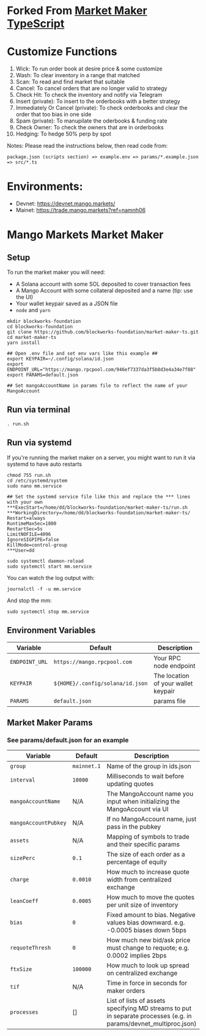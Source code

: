 # Forked From [Market Maker TypeScript](https://github.com/blockworks-foundation/market-maker-ts)
# Customize Functions
1. Wick: To run order book at desire price & some customize
2. Wash: To clear inventory in a range that matched
3. Scan: To read and find market that suitable
4. Cancel: To cancel orders that are no longer valid to strategy
5. Check Hit: To check the inventory and notify via Telegram
6. Insert (private): To insert to the orderbooks with a better strategy
7. Immediately Or Cancel (private): To check orderbooks and clear the order that too bias in one side
8. Spam (private): To manupilate the oderbooks & funding rate
9. Check Owner: To check the owners that are in orderbooks
10. Hedging: To hedge 50% perp by spot

Notes: Please read the instructions below, then read code from:
```
package.json (scripts section) => example.env => params/*.example.json => src/*.ts
```

# Environments:
- Devnet: https://devnet.mango.markets/
- Mainet: https://trade.mango.markets?ref=namnh06


# Mango Markets Market Maker

## Setup
To run the market maker you will need:
* A Solana account with some SOL deposited to cover transaction fees
* A Mango Account with some collateral deposited and a name (tip: use the UI)
* Your wallet keypair saved as a JSON file
* `node` and `yarn`

```shell
mkdir blockworks-foundation
cd blockworks-foundation
git clone https://github.com/blockworks-foundation/market-maker-ts.git
cd market-maker-ts
yarn install

## Open .env file and set env vars like this example ##
export KEYPAIR=~/.config/solana/id.json
export ENDPOINT_URL="https://mango.rpcpool.com/946ef7337da3f5b8d3e4a34e7f88"
export PARAMS=default.json

## Set mangoAccountName in params file to reflect the name of your MangoAccount
```

## Run via terminal
```shell
. run.sh
```

## Run via systemd
If you're running the market maker on a server, you might want to run it via systemd to have auto restarts
```shell
chmod 755 run.sh
cd /etc/systemd/system
sudo nano mm.service

## Set the systemd service file like this and replace the *** lines with your own
***ExecStart=/home/dd/blockworks-foundation/market-maker-ts/run.sh
***WorkingDirectory=/home/dd/blockworks-foundation/market-maker-ts/
Restart=always
RuntimeMaxSec=1800
RestartSec=5s
LimitNOFILE=4096
IgnoreSIGPIPE=false
KillMode=control-group
***User=dd

sudo systemctl daemon-reload
sudo systemctl start mm.service
```

You can watch the log output with:
```shell
journalctl -f -u mm.service
```

And stop the mm:
```shell
sudo systemctl stop mm.service
```


## Environment Variables
| Variable       | Default                          | Description                         |
| -------------- | -------------------------------- | ----------------------------------- |
| `ENDPOINT_URL` | `https://mango.rpcpool.com`      | Your RPC node endpoint              |
| `KEYPAIR`      | `${HOME}/.config/solana/id.json` | The location of your wallet keypair |
| `PARAMS`       | `default.json`                   | params file                         |


## Market Maker Params
### See params/default.json for an example
| Variable             | Default     | Description                                                                                                        |
| -------------------- | ----------- | ------------------------------------------------------------------------------------------------------------------ |
| `group`              | `mainnet.1` | Name of the group in ids.json                                                                                      |
| `interval`           | `10000`     | Milliseconds to wait before updating quotes                                                                        |
| `mangoAccountName`   | N/A         | The MangoAccount name you input when initializing the MangoAccount via UI                                          |
| `mangoAccountPubkey` | N/A         | If no MangoAccount name, just pass in the pubkey                                                                   |
| `assets`             | N/A         | Mapping of symbols to trade and their specific params                                                              |
| `sizePerc`           | `0.1`       | The size of each order as a percentage of equity                                                                   |
| `charge`             | `0.0010`    | How much to increase quote width from centralized exchange                                                         |
| `leanCoeff`          | `0.0005`    | How much to move the quotes per unit size of inventory                                                             |
| `bias`               | `0`         | Fixed amount to bias. Negative values bias downward. e.g. -0.0005 biases down 5bps                                 |
| `requoteThresh`      | `0`         | How much new bid/ask price must change to requote; e.g. 0.0002 implies 2bps                                        |
| `ftxSize`            | `100000`    | How much to look up spread on centralized exchange                                                                 |
| `tif`                | N/A         | Time in force in seconds for maker orders                                                                          |
| `processes`          | []          | List of lists of assets specifying MD streams to put in separate processes (e.g. in params/devnet\_multiproc.json) |
